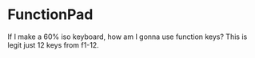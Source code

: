# FunctionPad
If I make a 60% iso keyboard, how am I gonna use function keys? This is legit just 12 keys from f1-12.
